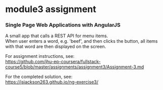 # module3 assignment
### Single Page Web Applications with AngularJS

A small app that calls a REST API for menu items.<br>
When user enters a word, e.g. 'beef', and then clicks the button, all items with that word are then displayed on the screen.

For assignment instructions, see: <br>
<a href="https://github.com/jhu-ep-coursera/fullstack-course5/blob/master/assignments/assignment3/Assignment-3.md"
target="_blank">https://github.com/jhu-ep-coursera/fullstack-course5/blob/master/assignments/assignment3/Assignment-3.md</a>
<br>

For the completed solution, see:<br>
<a href="https://jsjackson263.github.io/ng-exercise3/" target="_blank">https://jsjackson263.github.io/ng-exercise3/</a>
